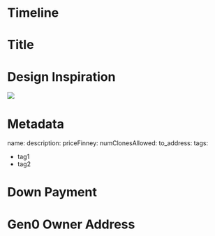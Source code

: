 # Timeline
<!-- REQUIRED - When do you need your Kudos by?
    Wait times for new Kudos art are approximately 3 weeks right now.  
    If you *absolutely* need it sooner, tag me (@owocki) and I'll see what I can do.
-->

# Title
<!-- REQUIRED - What is the title of your Kudos? ex:
* HoneyBadger
* Always Shipping
-->


# Design Inspiration
<!--REQUIRED - Please *embed* any images that should be used as inspiration for your kudos in this file.
ex: <img src='https://foo.com/bar/path_to_image.png'
-->
<img src='xxxxxxxxxxxxx'>

# Metadata
<!--
OPTIONAL, but encouraged -- If you don't provide it, Team Gitcoin will make their own.

Describe what copy should be associated with your Kudos, how rare it is, how much itll cost, and how to tag / categorieze it

ex:

description (varchar, up to 500 characters -- no profanity): You spin up DAPPS on the weekend, just for fun.
priceFinney (positive integer): 1
numClonesAllowed (positive integer): 100
to_address (web3 address): 0x0f...ab0
tags (string, comma delimited): ethereum, hacker, hackathon, eth


-->

name: 
description: 
priceFinney: 
numClonesAllowed: 
to_address: 
tags: 
 - tag1
 - tag2

# Down Payment
<!--
REQUIRED

Please send 0.4 ETH to 0xdb282cee382244e05dd226c8809d2405b76fbdc9 and paste a link to the txid into this section.  

Sending this ETH shows us that you are serious about creating this artwork, and allows us to pay the illustrator.

ex:
* https://etherscan.io/tx/0xbedff8333eb5588b1f6ad3c3729b82961aeb6d44963e4918781e1fe667b2b7bd
-->



# Gen0 Owner Address
<!--
REQUIRED

Let us know the mainnet address that should own the Kudos when it is created.
ex:
* 0x4331b095bc38dc3bce0a269682b5ebaefa252929
-->




